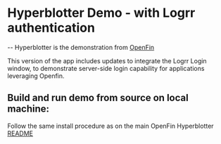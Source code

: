 # Hyperblotter Demo - with Logrr authentication
--
Hyperblotter is the demonstration from [OpenFin](http://openfin.co/)

This version of the app includes updates to integrate the Logrr Login window, to demonstrate server-side login capability for applications leveraging Openfin.

## Build and run demo from source on local machine:

Follow the same install procedure as on the main OpenFin Hyperblotter [README](https://github.com/openfin/Hyperblotter/blob/master/README.md)